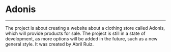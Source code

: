 # Adonis
***
The project is about creating a website about a clothing store called Adonis, which will provide products for sale.
The project is still in a state of development, as more options will be added in the future, such as a new general style.
It was created by Abril Ruiz.
